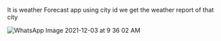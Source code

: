 It is weather Forecast app using city id we get the weather report of that city


![WhatsApp Image 2021-12-03 at 9 36 02 AM](https://user-images.githubusercontent.com/86064845/144543609-46a85bb8-e7ef-4ce5-907b-ce9fa058ce77.jpeg)
